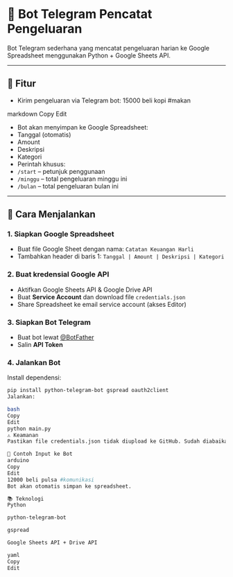 # 🤖 Bot Telegram Pencatat Pengeluaran

Bot Telegram sederhana yang mencatat pengeluaran harian ke Google Spreadsheet menggunakan Python + Google Sheets API.

---

## 📌 Fitur

- Kirim pengeluaran via Telegram bot:
15000 beli kopi #makan

markdown
Copy
Edit
- Bot akan menyimpan ke Google Spreadsheet:
- Tanggal (otomatis)
- Amount
- Deskripsi
- Kategori
- Perintah khusus:
- `/start` – petunjuk penggunaan
- `/minggu` – total pengeluaran minggu ini
- `/bulan` – total pengeluaran bulan ini

---

## 🚀 Cara Menjalankan

### 1. Siapkan Google Spreadsheet
- Buat file Google Sheet dengan nama: `Catatan Keuangan Harli`
- Tambahkan header di baris 1: `Tanggal | Amount | Deskripsi | Kategori`

### 2. Buat kredensial Google API
- Aktifkan Google Sheets API & Google Drive API
- Buat **Service Account** dan download file `credentials.json`
- Share Spreadsheet ke email service account (akses Editor)

### 3. Siapkan Bot Telegram
- Buat bot lewat [@BotFather](https://t.me/BotFather)
- Salin **API Token**

### 4. Jalankan Bot
Install dependensi:
```bash
pip install python-telegram-bot gspread oauth2client
Jalankan:

bash
Copy
Edit
python main.py
⚠️ Keamanan
Pastikan file credentials.json tidak diupload ke GitHub. Sudah diabaikan lewat .gitignore.

📄 Contoh Input ke Bot
arduino
Copy
Edit
12000 beli pulsa #komunikasi
Bot akan otomatis simpan ke spreadsheet.

📚 Teknologi
Python

python-telegram-bot

gspread

Google Sheets API + Drive API

yaml
Copy
Edit

